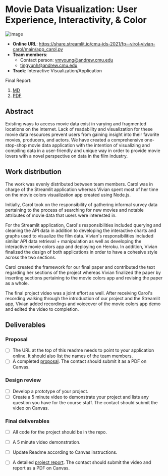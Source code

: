 # Movie Data Visualization: User Experience, Interactivity, & Color

![image](https://user-images.githubusercontent.com/24282522/117394223-6154d900-aebb-11eb-8241-cc42b014bd29.png)

* **Online URL**: https://share.streamlit.io/cmu-ids-2021/fp--virol-vivian-carol/main/app_carol.py
* **Team members**:
  * Contact person: vmyoung@andrew.cmu.edu
  * tingyunh@andrew.cmu.edu
* **Track**: Interactive Visualization/Application

Final Report:
1. [MD](https://github.com/CMU-IDS-2021/fp--virol-vivian-carol/blob/main/Report.md)
2. [PDF](https://github.com/CMU-IDS-2021/fp--virol-vivian-carol/blob/main/IDS_Final_Report_Vivian_Carol.pdf)

## Abstract
Existing ways to access movie data exist in varying and fragmented locations on the internet. Lack of readability and visualization for these movie data resources prevent users from gaining insight into their favorite movies, producers, and actors. We have created a comprehensive one-stop-shop movie data application with the intention of visualizing and compiling data in a user-friendly and unique way in order to provide movie lovers with a novel perspective on data in the film industry.

## Work distribution

The work was evenly distributed between team members. Carol was in charge of the Streamlit application whereas Vivian spent most of her time on the movie colors visualization app created using Node.js. 

Initially, Carol took on the responsibility of gathering informal survey data pertaining to the process of searching for new movies and notable attributes of movie data that users were interested in.

For the Streamlit application, Carol's responsibilities included querying and cleaning the API data in addition to developing the interactive charts and graphs used to visualize the film data. Vivian's responsibilities included similar API data retrieval + manipulation as well as developing the interactive movie colors app and deploying on Heroku. In addition, Vivian finalized the design of both applications in order to have a cohesive style across the two sections. 

Carol created the framework for our final paper and contributed the text regarding her sections of the project whereas Vivian finalized the paper by inserting sections pertaining to the movie colors app and revising the paper as a whole.

The final project video was a joint effort as well. After receiving Carol's recording walking through the introduction of our project and the Streamlit app, Vivian added recordings and voiceover of the movie colors app demo and edited the video to completion.

## Deliverables

### Proposal

- [ ] The URL at the top of this readme needs to point to your application online. It should also list the names of the team members.
- [ ] A completed [proposal](Proposal.md). The contact should submit it as a PDF on Canvas.

### Design review

- [ ] Develop a prototype of your project.
- [ ] Create a 5 minute video to demonstrate your project and lists any question you have for the course staff. The contact should submit the video on Canvas.

### Final deliverables

- [ ] All code for the project should be in the repo.
- [ ] A 5 minute video demonstration.
- [ ] Update Readme according to Canvas instructions.
- [ ] A detailed [project report](Report.md). The contact should submit the video and report as a PDF on Canvas.

